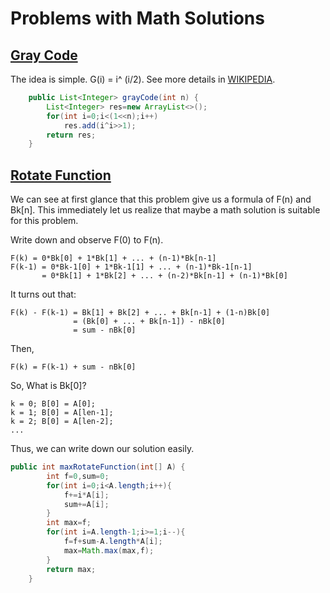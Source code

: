 # Problems with Math Solutions

## [Gray Code](https://leetcode.com/problems/gray-code/)

The idea is simple. G(i) = i^ (i/2). See more details in [WIKIPEDIA](https://en.wikipedia.org/wiki/Gray_code).

```java
	public List<Integer> grayCode(int n) {
        List<Integer> res=new ArrayList<>();
        for(int i=0;i<(1<<n);i++)
            res.add(i^i>>1);
        return res;
    }
```

## [Rotate Function](https://leetcode.com/problems/rotate-function/)

We can see at first glance that this problem give us a formula of F(n) and Bk[n]. This immediately let us realize that maybe a math solution is suitable for this problem. 

Write down and observe F(0) to F(n).

```
F(k) = 0*Bk[0] + 1*Bk[1] + ... + (n-1)*Bk[n-1]
F(k-1) = 0*Bk-1[0] + 1*Bk-1[1] + ... + (n-1)*Bk-1[n-1]
       = 0*Bk[1] + 1*Bk[2] + ... + (n-2)*Bk[n-1] + (n-1)*Bk[0]
```
It turns out that:

```
F(k) - F(k-1) = Bk[1] + Bk[2] + ... + Bk[n-1] + (1-n)Bk[0]
              = (Bk[0] + ... + Bk[n-1]) - nBk[0]
              = sum - nBk[0]
```

Then,

```
F(k) = F(k-1) + sum - nBk[0]
```
So, What is Bk[0]?

```
k = 0; B[0] = A[0];
k = 1; B[0] = A[len-1];
k = 2; B[0] = A[len-2];
...
```
Thus, we can write down our solution easily.

```java
public int maxRotateFunction(int[] A) {
        int f=0,sum=0;
        for(int i=0;i<A.length;i++){
            f+=i*A[i];
            sum+=A[i];
        }
        int max=f;
        for(int i=A.length-1;i>=1;i--){
            f=f+sum-A.length*A[i];
            max=Math.max(max,f);
        }
        return max;
    }
```